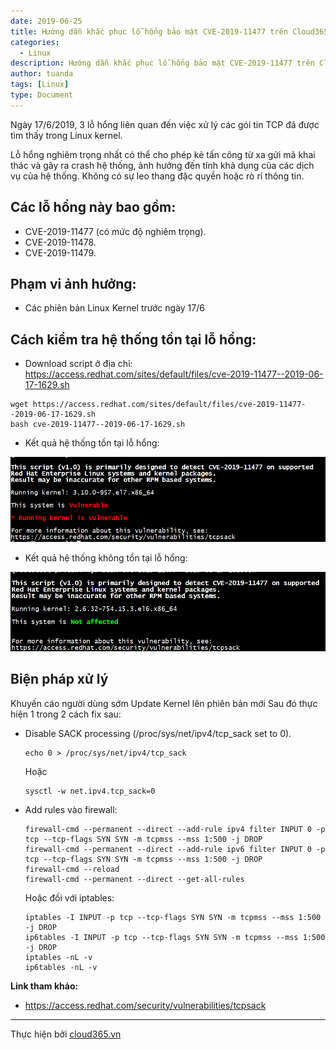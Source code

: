 ```yaml
---
date: 2019-06-25
title: Hướng dẫn khắc phục lỗ hổng bảo mật CVE-2019-11477 trên Cloud365
categories:
  - Linux
description: Hướng dẫn khắc phục lỗ hổng bảo mật CVE-2019-11477 trên Cloud365
author: tuanda
tags: [Linux]
type: Document
---
```


Ngày 17/6/2019, 3 lỗ hổng liên quan đến việc xử lý các gói tin TCP đã được tìm thấy trong Linux kernel. 

Lỗ hổng nghiêm trọng nhất có thể cho phép kẻ tấn công từ xa gửi mã khai thác và gây ra crash hệ thống, ảnh hưởng đến tính khả dụng của các dịch vụ của hệ thống.
Không có sự leo thang đặc quyền hoặc rò rỉ thông tin.

## Các lỗ hổng này bao gồm:

- CVE-2019-11477 (có mức độ nghiêm trọng).
- CVE-2019-11478.
- CVE-2019-11479.

## Phạm vi ảnh hưởng:

- Các phiên bản Linux Kernel trước ngày 17/6

## Cách kiểm tra hệ thống tồn tại lỗ hổng:

- Download script ở địa chỉ:
https://access.redhat.com/sites/default/files/cve-2019-11477--2019-06-17-1629.sh

```
wget https://access.redhat.com/sites/default/files/cve-2019-11477--2019-06-17-1629.sh 
bash cve-2019-11477--2019-06-17-1629.sh
```

- Kết quả hệ thống tồn tại lỗ hổng:

![](../images/img-cve2019-11477/cve-2019-11477_1.png)

- Kết quả hệ thống không tồn tại lỗ hổng:

![](../images/img-cve2019-11477/cve-2019-11477.png)

## Biện pháp xử lý

Khuyến cáo người dùng sớm Update Kernel lên phiên bản mới 
Sau đó thực hiện 1 trong 2 cách fix sau:
- Disable SACK processing (/proc/sys/net/ipv4/tcp_sack set to 0).
    ```
    echo 0 > /proc/sys/net/ipv4/tcp_sack
    ```
    Hoặc
    ```
    sysctl -w net.ipv4.tcp_sack=0
    ```
- Add rules vào firewall:
    ```
    firewall-cmd --permanent --direct --add-rule ipv4 filter INPUT 0 -p tcp --tcp-flags SYN SYN -m tcpmss --mss 1:500 -j DROP
    firewall-cmd --permanent --direct --add-rule ipv6 filter INPUT 0 -p tcp --tcp-flags SYN SYN -m tcpmss --mss 1:500 -j DROP
    firewall-cmd --reload
    firewall-cmd --permanent --direct --get-all-rules
    ```

    Hoặc đối với iptables:
    
    ```
    iptables -I INPUT -p tcp --tcp-flags SYN SYN -m tcpmss --mss 1:500 -j DROP
    ip6tables -I INPUT -p tcp --tcp-flags SYN SYN -m tcpmss --mss 1:500 -j DROP
    iptables -nL -v
    ip6tables -nL -v
    ```

**Link tham khảo:** 
- https://access.redhat.com/security/vulnerabilities/tcpsack

---
Thực hiện bởi <a href="https://cloud365.vn/" target="_blank">cloud365.vn</a>
